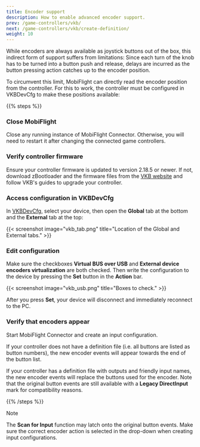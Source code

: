 ```yaml
---
title: Encoder support
description: How to enable advanced encoder support.
prev: /game-controllers/vkb/
next: /game-controllers/vkb/create-definition/
weight: 10
---
```

While encoders are always available as joystick buttons out of the box, this indirect form of support suffers from limitations: Since each turn of the knob has to be turned into a button push and release, delays are incurred as the button pressing action catches up to the encoder position.

To circumvent this limit, MobiFlight can directly read the encoder position from the controller. For this to work, the controller must be configured in VKBDevCfg to make these positions available:

{{% steps %}}

### Close MobiFlight

Close any running instance of MobiFlight Connector. Otherwise, you will need to restart it after changing the connected game controllers.

### Verify controller firmware

Ensure your controller firmware is updated to version 2.18.5 or newer. If not, download zBootloader and the firmware files from the [VKB website](https://www.vkbcontrollers.com/pages/downloads) and follow VKB's guides to upgrade your controller.
### Access configuration in VKBDevCfg

In [VKBDevCfg](https://www.vkbcontrollers.com/pages/downloads), select your device, then open the **Global** tab at the bottom and the **External** tab at the top:

{{< screenshot image="vkb_tab.png" title="Location of the Global and External tabs." >}}

### Edit configuration

Make sure the checkboxes **Virtual BUS over USB** and **External device encoders virtualization** are both checked. Then write the configuration to the device by pressing the **Set** button in the **Action** bar.

{{< screenshot image="vkb_usb.png" title="Boxes to check." >}}

After you press **Set**, your device will disconnect and immediately reconnect to the PC.

### Verify that encoders appear

Start MobiFlight Connector and create an input configuration.

If your controller does not have a definition file (i.e. all buttons are listed as button numbers), the new encoder events will appear towards the end of the button list.

If your controller has a definition file with outputs and friendly input names, the new encoder events will replace the buttons used for the encoder. Note that the original button events are still available with a **Legacy DirectInput** mark for compatibility reasons.

{{% /steps %}}

> [!NOTE]
> The **Scan for Input** function may latch onto the original button events. Make sure the correct encoder action is selected in the drop-down when creating input configurations.
